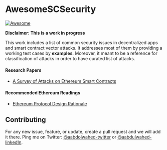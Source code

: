 # AwesomeSCSecurity
[![Awesome](https://cdn.rawgit.com/sindresorhus/awesome/d7305f38d29fed78fa85652e3a63e154dd8e8829/media/badge.svg)](https://github.com/aabdulwahed/AwesomeSCSecurity)
 
 **Disclaimer: This is a work in progress**


This work includes a list of common security issues in decentralized apps and smart contract vector attacks. It addresses most of them  by providing a working 
test cases by **examples**. Moreover, it meant to be a reference for classification of attacks in order to have curated list of attacks.


#### Research Papers
- [A Survey of Attacks on Ethereum Smart Contracts](https://eprint.iacr.org/2016/1007.pdf)

#### Recommended Ethereum Readings

- [Ethereum Protocol Design Rationale](https://github.com/ethereum/wiki/wiki/Design-Rationale) 

## Contributing
For any new issue, feature, or update, create a pull request and we will add it there. Ping me on Twitter: [@aabdolwahed-twitter](https://twitter.com/aabdolwahed) or [@aabdulwahed-linkedIn](https://www.linkedin.com/in/aabdulwahed/).